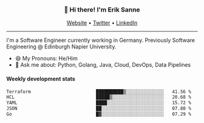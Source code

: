 <h3 align="center">👋 Hi there! I'm Erik Sanne</h3>
<p align="center">
  <a href="https://eriksanne.com">Website</a> •
  <a href="https://twitter.com/ErikKonradSanne">Twitter</a> •
  <a href="https://www.linkedin.com/in/eriksanne/">LinkedIn</a>
</p>

---
I'm a Software Engineer currently working in Germany. Previously Software Engineering @ Edinburgh Napier University.

- 😄 My Pronouns: He/Him
- 💬 Ask me about: Python, Golang, Java, Cloud, DevOps, Data Pipelines

<h4>Weekly development stats</h4>
<!--START_SECTION:waka-->

```txt
Terraform                        ██████████▒░░░░░░░░░░░░░░   41.56 %
HCL                              █████▒░░░░░░░░░░░░░░░░░░░   20.68 %
YAML                             ████░░░░░░░░░░░░░░░░░░░░░   15.72 %
JSON                             ██░░░░░░░░░░░░░░░░░░░░░░░   07.80 %
Go                               █▓░░░░░░░░░░░░░░░░░░░░░░░   07.29 %
```

<!--END_SECTION:waka-->
